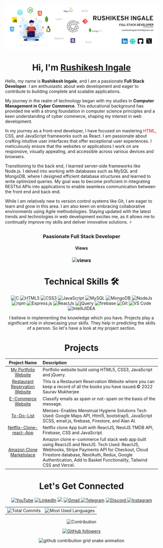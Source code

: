 ![](Banner.png)
<h1 align="center" >Hi, I'm <a href="https://www.linkedin.com/in/rushikeshingale01/" target="_blank"> Rushikesh Ingale </a></h1>
<img width="40%" align="right"   src="" >

Hello, my name is <b>Rushikesh Ingale</b>, and I am a passionate <b>Full Stack Developer</b>. I am enthusiastic about web development and eager to contribute to building complete and scalable applications.

My journey in the realm of technology began with my studies in <b>Computer Management in Cyber Commerce</b>. This educational background has provided me with a strong foundation in computer science principles and a keen understanding of cyber commerce, shaping my interest in web development.

In my journey as a front-end developer, I have focused on mastering <span style="color:red;">HTML</span>, CSS, and JavaScript frameworks such as React. I am passionate about crafting intuitive user interfaces that offer exceptional user experiences. I meticulously ensure that the websites or applications I work on are responsive, visually appealing, and accessible across various devices and browsers.

Transitioning to the back end, I learned server-side frameworks like Node.js. I delved into working with databases such as MySQL and MongoDB, where I designed efficient database structures and learned to write optimized queries. My goal was to become proficient in integrating RESTful APIs into applications to enable seamless communication between the front end and back end.

While I am relatively new to version control systems like Git, I am eager to learn and grow in this area. I am also keen on embracing collaborative environments using Agile methodologies. Staying updated with the latest trends and technologies in web development excites me, as it allows me to continually improve my skills and deliver innovative solutions. ⚡
<h3 align="center"> Paasionate Full Stack Developer </h3>
<h4 align="center"> Views </h4>
<h3><p align="center"> <img src="https://profile-counter.glitch.me/rushikesh/count.svg" alt="views" /> </p></h3>
   <div align="center">

<h1>Technical Skills 🛠</h1>
 

<p align="center"> 
    <img alt="C" src="https://img.shields.io/badge/c-%2300599C.svg?&style=for-the-badge&logo=c&logoColor=white" />
    <img alt="HTML5" src="https://img.shields.io/badge/html5-%23E34F26.svg?&style=for-the-badge&logo=html5&logoColor=white" />
    <img alt="CSS3" src="https://img.shields.io/badge/css3-%231572B6.svg?&style=for-the-badge&logo=css3&logoColor=white" />
    <img alt="JavaScript" src="https://img.shields.io/badge/javascript-%23323330.svg?&style=for-the-badge&logo=javascript&logoColor=%23F7DF1E" />
    <img alt="MySQL" src="https://img.shields.io/badge/MySQL-00000F?style=for-the-badge&logo=mysql&logoColor=white" />
    <img alt="MongoDB" src="https://img.shields.io/badge/MongoDB-white?style=for-the-badge&logo=mongodb&logoColor=4EA94B" />
    <img alt="NodeJs" src="https://img.shields.io/badge/Node.js-339933?style=for-the-badge&logo=nodedotjs&logoColor=white" />
    <img alt="npm" src="https://img.shields.io/badge/npm-CB3837?style=for-the-badge&logo=npm&logoColor=white" />
    <img alt="Express.js" src="https://img.shields.io/badge/Express.js-000000?style=for-the-badge&logo=express&logoColor=white" />
    <img alt="ReactJs" src="https://img.shields.io/badge/React-20232A?style=for-the-badge&logo=react&logoColor=61DAFB" />
    <img alt="jQuery" src="https://img.shields.io/badge/jQuery-0769AD?style=for-the-badge&logo=jquery&logoColor=white" />
    <img alt="firebase" src="https://img.shields.io/badge/firebase-ffca28?style=for-the-badge&logo=firebase&logoColor=black" />
    <img alt="Git" src="https://img.shields.io/badge/Git-F05032?style=for-the-badge&logo=git&logoColor=white" />
    <img alt="VS Code" src="https://img.shields.io/badge/Visual_Studio_Code-0078D4?style=for-the-badge&logo=visual%20studio%20code&logoColor=white" />
    <img alt="IntelliJIDEA" src="https://img.shields.io/badge/IntelliJIDEA-000000.svg?style=for-the-badge&logo=intellij-idea&logoColor=white" />
</p>


I believe in implementing the knowledge which you have. Projects play a significant role in showcasing your skills. They help in predicting the skills of a person. So let's have a look at my project section.

<h1 align="center">Projects</h1>




| Project Name      | Description | 
| :---:        |    :----   |  
| [My Portfolio Website](https://mrrushikesh.github.io/Rushikesh_Ingale_Portfolio/)     | Portfolio website build using HTML5, CSS3, JavaScript and jQuery. |
| [Restaurant Reservation Website]()   | This is a Restaurant Reservation Website where you can keep a record of all the books you have issued.© 2022 Saurav Mukherjee| 
| [E-Commerce Website]()     | Classify emails as spam or not-spam on the basis of the message.|
| [To-Do-List]()     | Menses-Enables Menstrual Hygiene Solutions Tech Used: Google Maps API, Html5, bootstrap5, JavaScript SCSS, email.js, firebase, Firestore, and Alan AI. | 
| [Netflix-Clone-react-App]()     | Netflix clone App built with ReactJS, NextJS TMDB API, Firebase, CSS and JavaScript. |
| [Amazon Clone Marketplace]()     | Amazon clone e-commerce full stack web app built using ReactJS and NextJS. Tech Used: ReactJS, Webhooks, Stripe Payments API for Checkout, Cloud Firestore database, NextAuth, Redux, Google Authentication, Add to Basket Functionality, Tailwind CSS and Vercel. |

 <h1 align="center">Let's Get Connected</h1>

<div align="center">

<a  href="" target="_blank"><img alt="YouTube" src="https://img.shields.io/badge/Youtube-%23FF0000.svg?style=for-the-badge&logo=YouTube&logoColor=white" /></a>
<a  href="https://www.linkedin.com/in/rushikeshingale01/overlay/contact-info/" target="_blank"><img alt="LinkedIn" src="https://img.shields.io/badge/linkedin%20-%230077B5.svg?&style=for-the-badge&logo=linkedin&logoColor=white" /></a>
<a href="https://twitter.com/robot_7447" target="_blank"><img src="https://img.shields.io/badge/twitter-%2300acee.svg?&style=for-the-badge&logo=twitter&logoColor=white&alt=twitter" /></a>
<a href="mailto:rushikeshingale7447@gmail.com"><img  alt="Gmail" src="https://img.shields.io/badge/Gmail-D14836?style=for-the-badge&logo=gmail&logoColor=white" />
<a  href=""><img alt=" Telegram" src="https://img.shields.io/badge/Telegram-2CA5E0?style=for-the-badge&logo=telegram&logoColor=white"></a>
<a  href=""><img alt=" Discord" src="https://img.shields.io/badge/Discord-7289DA?style=for-the-badge&logo=discord&logoColor=white">
<a  href=""><img alt="Instagram" src="https://img.shields.io/badge/Instagram-E4405F?style=for-the-badge&logo=instagram&logoColor=white">
   </a>

   
   
</div>
  
   
<table>
  <tr>
   
<td><img src="https://github-readme-stats.vercel.app/api?username=MrRushikesh&include_all_commits=true&count_private=true&show_icons=true&line_height=20&title_color=7A7ADB&icon_color=2234AE&text_color=D3D3D3&bg_color=0,000000,130F40" alt="Total Commits" />
    <td><img src="https://github-readme-stats.vercel.app/api/top-langs?username=MrRushikesh&show_icons=true&locale=en&layout=compact&title_color=7A7ADB&icon_color=2234AE&text_color=D3D3D3&bg_color=0,000000,130F40" alt="Most Used Languages" /></td>
  </tr>
</table>

<div align="center">
<p><img align="center" src="https://github-readme-streak-stats.herokuapp.com/?user=MrRushikesh&theme=dark" alt="Contribution" /></p>
  </div>
   
   

[![GitHub followers](https://img.shields.io/github/followers/MrRushikesh.svg?style=social&label=Follow)](https://github.com/MrRushikesh?tab=followers)

<picture>
  <source
    media="(prefers-color-scheme: dark)"
    srcset="https://raw.githubusercontent.com/MrRushikesh/snk/output/github-contribution-grid-snake-dark.svg"
  />
  <source
    media="(prefers-color-scheme: light)"
    srcset="https://raw.githubusercontent.com/MrRushikesh/snk/output/github-contribution-grid-snake.svg"
  />
  <img
    alt="github contribution grid snake animation"
    src="https://raw.githubusercontent.com/MrRushikesh/snk/output/github-contribution-grid-snake.svg"
  />
</picture>
